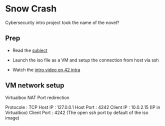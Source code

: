 # Snow Crash

Cybersecurity intro project took the name of the novel?

## Prep

- Read the [subject](/SnowCrash.en.subject.pdf)

- Launch the iso file as a VM and setup the connection from host via ssh

- Watch the [intro video on 42 intra](https://elearning.intra.42.fr/notions/127/subnotions/465/videos/404)

## VM network setup
Virtualbox NAT
Port redirection

Protocole : TCP
Host IP : 127.0.0.1
Host Port : 4242
Client IP : 10.0.2.15 (IP in Virtualbox)
Client Port : 4242 (The open ssh port by default of the iso image)

